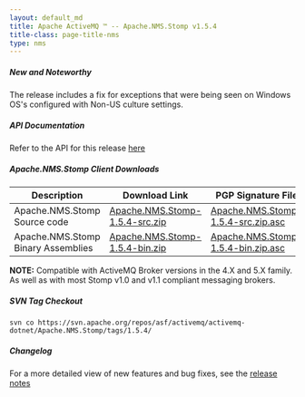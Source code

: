 ```yaml
---
layout: default_md
title: Apache ActiveMQ ™ -- Apache.NMS.Stomp v1.5.4 
title-class: page-title-nms
type: nms
---
```


##### New and Noteworthy

The release includes a fix for exceptions that were being seen on Windows OS's configured with Non-US culture settings.

##### API Documentation

Refer to the API for this release [here](nms-Index/Site/NavigationIndex/Site/Navigation/Index/Site/Navigation/api.md)

##### Apache.NMS.Stomp Client Downloads

|Description|Download Link|PGP Signature File|Version|
|---|---|---|---|
|Apache.NMS.Stomp Source code|[Apache.NMS.Stomp-1.5.4-src.zip](http://www.apache.org/dyn/closer.cgi/activemq/apache-nms/1.5.0/Apache.NMS.Stomp-1.5.4-src.zip)|[Apache.NMS.Stomp-1.5.4-src.zip.asc](http://www.apache.org/dyn/closer.cgi/activemq/apache-nms/1.5.0/Apache.NMS.Stomp-1.5.4-src.zip.asc)|1.5.4.3215|
|Apache.NMS.Stomp Binary Assemblies|[Apache.NMS.Stomp-1.5.4-bin.zip](http://www.apache.org/dyn/closer.cgi/activemq/apache-nms/1.5.0/Apache.NMS.Stomp-1.5.4-bin.zip)|[Apache.NMS.Stomp-1.5.4-bin.zip.asc](http://www.apache.org/dyn/closer.cgi/activemq/apache-nms/1.5.0/Apache.NMS.Stomp-1.5.4-bin.zip.asc)|1.5.4.3215|  

**NOTE:** Compatible with ActiveMQ Broker versions in the 4.X and 5.X family. As well as with most Stomp v1.0 and v1.1 compliant messaging brokers.

##### SVN Tag Checkout
```
svn co https://svn.apache.org/repos/asf/activemq/activemq-dotnet/Apache.NMS.Stomp/tags/1.5.4/
```
##### Changelog

For a more detailed view of new features and bug fixes, see the [release notes](https://issues.apache.org/jira/secure/ReleaseNote.jspa?projectId=12311201&version=12319545)


